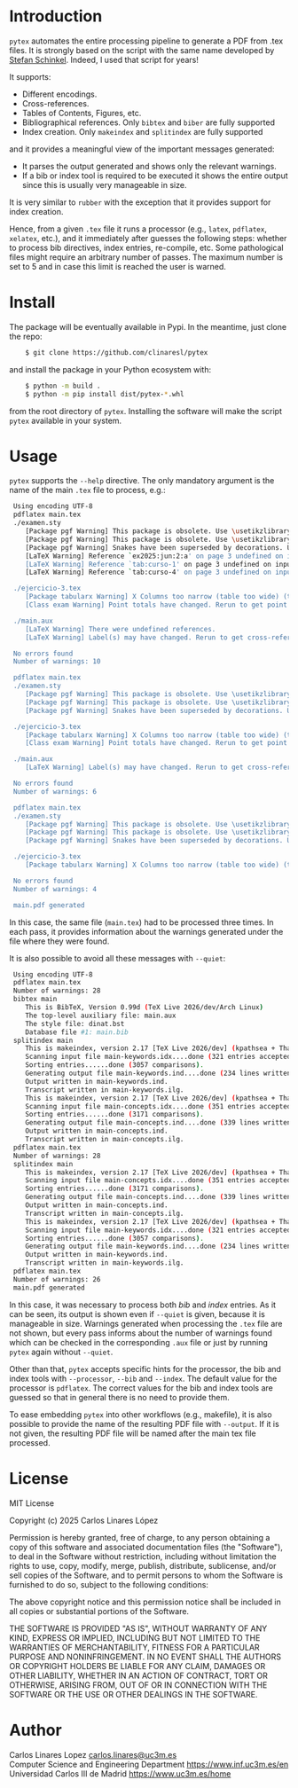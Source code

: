 # Introduction

`pytex` automates the entire processing pipeline to generate a PDF from .tex
files. It is strongly based on the script with the same name developed by
[Stefan Schinkel](https://github.com/stefanSchinkel/pytex). Indeed, I used that
script for years!

It supports:

- Different encodings.
- Cross-references.
- Tables of Contents, Figures, etc.
- Bibliographical references. Only `bibtex` and `biber` are fully supported
- Index creation. Only `makeindex` and `splitindex` are fully supported

and it provides a meaningful view of the important messages generated:

- It parses the output generated and shows only the relevant warnings.
- If a bib or index tool is required to be executed it shows the entire output
  since this is usually very manageable in size.

It is very similar to `rubber` with the exception that it provides support for
index creation.

Hence, from a given `.tex` file it runs a processor (e.g., `latex`, `pdflatex`,
`xelatex`, etc.), and it immediately after guesses the following steps: whether
to process bib directives, index entries, re-compile, etc. Some pathological
files might require an arbitrary number of passes. The maximum number is set to
5 and in case this limit is reached the user is warned.

# Install

The package will be eventually available in Pypi. In the meantime, just clone
the repo:

``` sh
    $ git clone https://github.com/clinaresl/pytex
```

and install the package in your Python ecosystem with:

``` sh
    $ python -m build .
    $ python -m pip install dist/pytex-*.whl

```

from the root directory of `pytex`. Installing the software will make the script
`pytex` available in your system.

# Usage

`pytex` supports the `--help` directive. The only mandatory argument is the name
of the main `.tex` file to process, e.g.:

``` sh
 Using encoding UTF-8
 pdflatex main.tex
 ./examen.sty
	[Package pgf Warning] This package is obsolete. Use \usetikzlibrary {arrows} ins tead on input line 10.
	[Package pgf Warning] This package is obsolete. Use \usetikzlibrary {snakes} ins tead on input line 11.
	[Package pgf Warning] Snakes have been superseded by decorations. Use the decora tion libraries instead of the snakes library on input line 12.
	[LaTeX Warning] Reference `ex2025:jun:2:a' on page 3 undefined on input line 244 .
	[LaTeX Warning] Reference `tab:curso-1' on page 3 undefined on input line 252.
	[LaTeX Warning] Reference `tab:curso-4' on page 3 undefined on input line 252.

 ./ejercicio-3.tex
	[Package tabularx Warning] X Columns too narrow (table too wide) (tabularx) on input line 43.
	[Class exam Warning] Point totals have changed. Rerun to get point totals right.

 ./main.aux
	[LaTeX Warning] There were undefined references.
	[LaTeX Warning] Label(s) may have changed. Rerun to get cross-references right.

 No errors found
 Number of warnings: 10

 pdflatex main.tex
 ./examen.sty
	[Package pgf Warning] This package is obsolete. Use \usetikzlibrary {arrows} ins tead on input line 10.
	[Package pgf Warning] This package is obsolete. Use \usetikzlibrary {snakes} ins tead on input line 11.
	[Package pgf Warning] Snakes have been superseded by decorations. Use the decora tion libraries instead of the snakes library on input line 12.

 ./ejercicio-3.tex
	[Package tabularx Warning] X Columns too narrow (table too wide) (tabularx) on input line 43.
	[Class exam Warning] Point totals have changed. Rerun to get point totals right.

 ./main.aux
	[LaTeX Warning] Label(s) may have changed. Rerun to get cross-references right.

 No errors found
 Number of warnings: 6

 pdflatex main.tex
 ./examen.sty
	[Package pgf Warning] This package is obsolete. Use \usetikzlibrary {arrows} ins tead on input line 10.
	[Package pgf Warning] This package is obsolete. Use \usetikzlibrary {snakes} ins tead on input line 11.
	[Package pgf Warning] Snakes have been superseded by decorations. Use the decora tion libraries instead of the snakes library on input line 12.

 ./ejercicio-3.tex
	[Package tabularx Warning] X Columns too narrow (table too wide) (tabularx) on input line 43.

 No errors found
 Number of warnings: 4

 main.pdf generated
```

In this case, the same file (`main.tex`) had to be processed three times. In
each pass, it provides information about the warnings generated under the file where they were found.

It is also possible to avoid all these messages with `--quiet`:

``` sh
 Using encoding UTF-8
 pdflatex main.tex
 Number of warnings: 28
 bibtex main
	This is BibTeX, Version 0.99d (TeX Live 2026/dev/Arch Linux)
	The top-level auxiliary file: main.aux
	The style file: dinat.bst
	Database file #1: main.bib
 splitindex main
	This is makeindex, version 2.17 [TeX Live 2026/dev] (kpathsea + Thai support).
	Scanning input file main-keywords.idx....done (321 entries accepted, 0 rejected).
	Sorting entries......done (3057 comparisons).
	Generating output file main-keywords.ind....done (234 lines written, 0 warnings).
	Output written in main-keywords.ind.
	Transcript written in main-keywords.ilg.
	This is makeindex, version 2.17 [TeX Live 2026/dev] (kpathsea + Thai support).
	Scanning input file main-concepts.idx....done (351 entries accepted, 0 rejected).
	Sorting entries......done (3171 comparisons).
	Generating output file main-concepts.ind....done (339 lines written, 0 warnings).
	Output written in main-concepts.ind.
	Transcript written in main-concepts.ilg.
 pdflatex main.tex
 Number of warnings: 28
 splitindex main
	This is makeindex, version 2.17 [TeX Live 2026/dev] (kpathsea + Thai support).
	Scanning input file main-concepts.idx....done (351 entries accepted, 0 rejected).
	Sorting entries......done (3171 comparisons).
	Generating output file main-concepts.ind....done (339 lines written, 0 warnings).
	Output written in main-concepts.ind.
	Transcript written in main-concepts.ilg.
	This is makeindex, version 2.17 [TeX Live 2026/dev] (kpathsea + Thai support).
	Scanning input file main-keywords.idx....done (321 entries accepted, 0 rejected).
	Sorting entries......done (3057 comparisons).
	Generating output file main-keywords.ind....done (234 lines written, 0 warnings).
	Output written in main-keywords.ind.
	Transcript written in main-keywords.ilg.
 pdflatex main.tex
 Number of warnings: 26
 main.pdf generated

```

In this case, it was necessary to process both *bib* and *index* entries. As it
can be seen, its output is shown even if `--quiet` is given, because it is
manageable in size. Warnings generated when processing the `.tex` file are not
shown, but every pass informs about the number of warnings found which can be
checked in the corresponding `.aux` file or just by running `pytex` again
without `--quiet`.

Other than that, `pytex` accepts specific hints for the processor, the bib and
index tools with `--processor`, `--bib` and `--index`. The default value for the
processor is `pdflatex`. The correct values for the bib and index tools are
guessed so that in general there is no need to provide them.

To ease embedding `pytex` into other workflows (e.g., makefile), it is also
possible to provide the name of the resulting PDF file with `--output`. If it is
not given, the resulting PDF file will be named after the main tex file
processed.

# License

MIT License

Copyright (c) 2025 Carlos Linares López

Permission is hereby granted, free of charge, to any person obtaining a copy
of this software and associated documentation files (the "Software"), to deal
in the Software without restriction, including without limitation the rights
to use, copy, modify, merge, publish, distribute, sublicense, and/or sell
copies of the Software, and to permit persons to whom the Software is
furnished to do so, subject to the following conditions:

The above copyright notice and this permission notice shall be included in all
copies or substantial portions of the Software.

THE SOFTWARE IS PROVIDED "AS IS", WITHOUT WARRANTY OF ANY KIND, EXPRESS OR
IMPLIED, INCLUDING BUT NOT LIMITED TO THE WARRANTIES OF MERCHANTABILITY,
FITNESS FOR A PARTICULAR PURPOSE AND NONINFRINGEMENT. IN NO EVENT SHALL THE
AUTHORS OR COPYRIGHT HOLDERS BE LIABLE FOR ANY CLAIM, DAMAGES OR OTHER
LIABILITY, WHETHER IN AN ACTION OF CONTRACT, TORT OR OTHERWISE, ARISING FROM,
OUT OF OR IN CONNECTION WITH THE SOFTWARE OR THE USE OR OTHER DEALINGS IN THE
SOFTWARE.

# Author #

Carlos Linares Lopez <carlos.linares@uc3m.es>  
Computer Science and Engineering Department <https://www.inf.uc3m.es/en>  
Universidad Carlos III de Madrid <https://www.uc3m.es/home>
